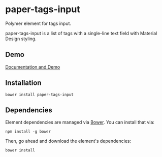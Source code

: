 # paper-tags-input
Polymer element for tags input. 

paper-tags-input is a list of tags with a single-line text field with Material Design styling.

## Demo

[Documentation and Demo](http://cheonhyangzhang.github.io/paper-tags-input/components/paper-tags-input/)

## Installation

	bower install paper-tags-input

## Dependencies

Element dependencies are managed via [Bower](http://bower.io/). You can
install that via:

    npm install -g bower

Then, go ahead and download the element's dependencies:

    bower install



